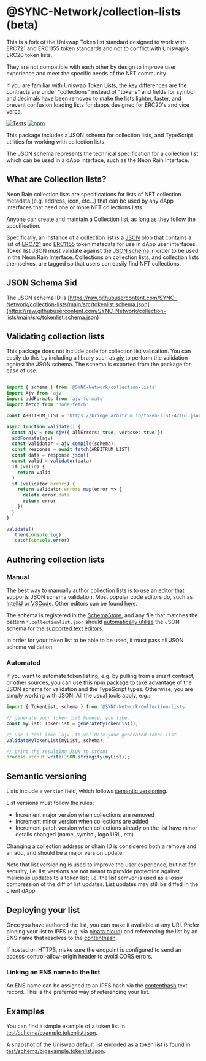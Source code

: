 # @SYNC-Network/collection-lists (beta)

This is a fork of the Uniswap Token list standard designed to work with ERC721 and ERC1155 token standards and not to conflict with Uniswap's ERC20 token lists.

They are not compatible with each other by design to improve user experience and meet the specific needs of the NFT community.

If you are familiar with Uniswap Token Lists, the key differences are the contracts are under "collections" instead of "tokens" and fields for symbol and decimals have been removed to make the lists lighter, faster, and prevent confusion loading lists for dapps designed for ERC20's and vice verca.

[![Tests](https://github.com/SYNC-Network/collection-lists/workflows/Tests/badge.svg)](https://github.com/SYNC-Network/collection-lists/actions?query=workflow%3ATests)
[![npm](https://img.shields.io/npm/v/@uniswap/token-lists)](https://unpkg.com/@uniswap/token-lists@latest/)

This package includes a JSON schema for collection lists, and TypeScript utilities for working with collection lists.

The JSON schema represents the technical specification for a collection list which can be used in a dApp interface, such as the Neon Rain Interface.

## What are Collection lists?

Neon Rain collection lists are specifications for lists of NFT collection metadata (e.g. address, icon, etc...) that can be used by any dApp interfaces that need one or more NFT collections lists.

Anyone can create and maintain a Collection list, as long as they follow the specification.

Specifically, an instance of a collection list is a [JSON](https://www.json.org/json-en.html) blob that contains a list of
[ERC721](https://github.com/ethereum/eips/issues/721) and [ERC1155](https://github.com/ethereum/eips/issues/1155) token metadata for use in dApp user interfaces.
Token list JSON must validate against the [JSON schema](https://json-schema.org/) in order to be used in the Neon Rain Interface.
Collections on collection lists, and collection lists themselves, are tagged so that users can easily find NFT collections.

## JSON Schema $id

The JSON schema ID is [https://raw.githubusercontent.com/SYNC-Network/collection-lists/main/src/tokenlist.schema.json](https://raw.githubusercontent.com/SYNC-Network/collection-lists/main/src/tokenlist.schema.json)

## Validating collection lists

This package does not include code for collection list validation. You can easily do this by including a library such as
[ajv](https://ajv.js.org/) to perform the validation against the JSON schema. The schema is exported from the package
for ease of use.

```typescript

import { schema } from '@SYNC-Network/collection-lists'
import Ajv from 'ajv'
import addFormats from 'ajv-formats'
import fetch from 'node-fetch'

const ARBITRUM_LIST = 'https://bridge.arbitrum.io/token-list-42161.json'

async function validate() {
  const ajv = new Ajv({ allErrors: true, verbose: true })
  addFormats(ajv)
  const validator = ajv.compile(schema);
  const response = await fetch(ARBITRUM_LIST)
  const data = response.json()
  const valid = validator(data)
  if (valid) {
    return valid
  }
  if (validator.errors) {
    return validator.errors.map(error => {
      delete error.data
      return error
    })
  }
}

validate()
  .then(console.log)
  .catch(console.error)

```

## Authoring collection lists

### Manual

The best way to manually author collection lists is to use an editor that supports JSON schema validation. Most popular
code editors do, such as [IntelliJ](https://www.jetbrains.com/help/idea/json.html#ws_json_schema_add_custom) or
[VSCode](https://code.visualstudio.com/docs/languages/json#_json-schemas-and-settings). Other editors
can be found [here](https://json-schema.org/implementations.html#editors).

The schema is registered in the [SchemaStore](https://github.com/SchemaStore/schemastore), and any file that matches
the pattern `*.collectionlist.json` should
[automatically utilize](https://www.jetbrains.com/help/idea/json.html#ws_json_using_schemas)
the JSON schema for the [supported text editors](https://www.schemastore.org/json/#editors).

In order for your token list to be able to be used, it must pass all JSON schema validation.

### Automated

If you want to automate token listing, e.g. by pulling from a smart contract, or other sources, you can use this
npm package to take advantage of the JSON schema for validation and the TypeScript types.
Otherwise, you are simply working with JSON. All the usual tools apply, e.g.:

```typescript
import { TokenList, schema } from '@SYNC-Network/collection-lists'

// generate your token list however you like.
const myList: TokenList = generateMyTokenList();

// use a tool like `ajv` to validate your generated token list
validateMyTokenList(myList, schema);

// print the resulting JSON to stdout
process.stdout.write(JSON.stringify(myList));
```

## Semantic versioning

Lists include a `version` field, which follows [semantic versioning](https://semver.org/).

List versions must follow the rules:

- Increment major version when collections are removed
- Increment minor version when collections are added
- Increment patch version when collections already on the list have minor details changed (name, symbol, logo URL, etc)

Changing a collection address or chain ID is considered both a remove and an add, and should be a major version update.

Note that list versioning is used to improve the user experience, but not for security, i.e. list versions are not meant
to provide protection against malicious updates to a token list; i.e. the list semver is used as a lossy compression
of the diff of list updates. List updates may still be diffed in the client dApp.

## Deploying your list

Once you have authored the list, you can make it available at any URI. Prefer pinning your list to IPFS
(e.g. via [pinata.cloud](https://pinata.cloud)) and referencing the list by an ENS name that resolves to the
[contenthash](https://eips.ethereum.org/EIPS/eip-1577).

If hosted on HTTPS, make sure the endpoint is configured to send an access-control-allow-origin header to avoid CORS errors.

### Linking an ENS name to the list

An ENS name can be assigned to an IPFS hash via the [contenthash](https://eips.ethereum.org/EIPS/eip-1577) text record.
This is the preferred way of referencing your list.

## Examples

You can find a simple example of a token list in [test/schema/example.tokenlist.json](test/schema/example.tokenlist.json).

A snapshot of the Uniswap default list encoded as a token list is found in [test/schema/bigexample.tokenlist.json](test/schema/bigexample.tokenlist.json).
